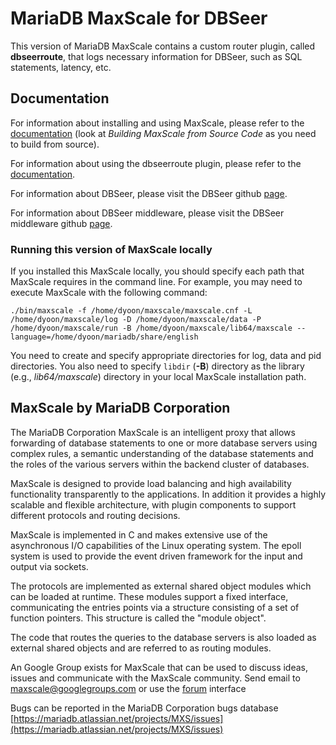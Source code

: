 # MariaDB MaxScale for DBSeer

This version of MariaDB MaxScale contains a custom router plugin, called **dbseerroute**, that logs necessary information for DBSeer, such as SQL statements, latency, etc.

## Documentation

For information about installing and using MaxScale, please refer to the 
[documentation](Documentation/Documentation-Contents.md) (look at *Building MaxScale from Source Code* as you need to build from source). 

For information about using the dbseerroute plugin, please refer to the [documentation](Documentation/Routers/DBSeerRoute.md).

For information about DBSeer, please visit the DBSeer github [page](https://github.com/barzan/dbseer).

For information about DBSeer middleware, please visit the DBSeer middleware github [page](https://github.com/dongyoungy/dbseer_middleware).

### Running this version of MaxScale locally

If you installed this MaxScale locally, you should specify each path that MaxScale requires in the command line. For example, you may need to execute MaxScale with the following command:

```
./bin/maxscale -f /home/dyoon/maxscale/maxscale.cnf -L /home/dyoon/maxscale/log -D /home/dyoon/maxscale/data -P /home/dyoon/maxscale/run -B /home/dyoon/maxscale/lib64/maxscale --language=/home/dyoon/mariadb/share/english
```

You need to create and specify appropriate directories for log, data and pid directories. You also need to specify `libdir` (**-B**) directory as the library  (e.g., *lib64/maxscale*) directory in your local MaxScale installation path.

## MaxScale by MariaDB Corporation

The MariaDB Corporation MaxScale is an intelligent proxy that allows forwarding of
database statements to one or more database servers using complex rules,
a semantic understanding of the database statements and the roles of
the various servers within the backend cluster of databases.

MaxScale is designed to provide load balancing and high availability
functionality transparently to the applications. In addition it provides
a highly scalable and flexible architecture, with plugin components to
support different protocols and routing decisions.

MaxScale is implemented in C and makes extensive use of the
asynchronous I/O capabilities of the Linux operating system. The epoll
system is used to provide the event driven framework for the input and
output via sockets.

The protocols are implemented as external shared object modules which
can be loaded at runtime. These modules support a fixed interface,
communicating the entries points via a structure consisting of a set of
function pointers. This structure is called the "module object".

The code that routes the queries to the database servers is also loaded
as external shared objects and are referred to as routing modules.

An Google Group exists for MaxScale that can be used to discuss ideas,
issues and communicate with the MaxScale community.
	Send email to maxscale@googlegroups.com
	or use the [forum](http://groups.google.com/forum/#!forum/maxscale) interface
	
Bugs can be reported in the MariaDB Corporation bugs database
	[https://mariadb.atlassian.net/projects/MXS/issues](https://mariadb.atlassian.net/projects/MXS/issues)

